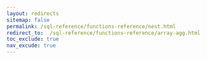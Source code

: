 ```yaml
---
layout: redirects
sitemap: false
permalink: /sql-reference/functions-reference/nest.html
redirect_to:  /sql-reference/functions-reference/array-agg.html
toc_exclude: true
nav_excude: true
---
```


<!--- redirect NEST to ARRAY_AGG (synonym) --->